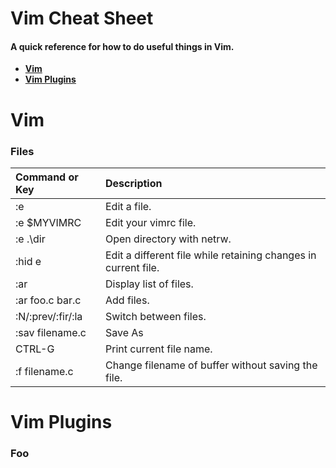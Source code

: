 # Vim Cheat Sheet
#### A quick reference for how to do useful things in Vim.

* **[Vim](#vim)**
* **[Vim Plugins](#vim-plugins)**

# Vim
### Files

| **Command or Key** | **Description** |
|:-------------------|:----------------|
| :e | Edit a file. |
| :e $MYVIMRC | Edit your vimrc file. |
| :e .\dir | Open directory with netrw. |
| :hid e | Edit a different file while retaining changes in current file. |
| :ar | Display list of files. |
| :ar foo.c bar.c | Add files. |
| :N/:prev/:fir/:la | Switch between files. |
| :sav filename.c | Save As |
| CTRL-G | Print current file name. |
| :f filename.c | Change filename of buffer without saving the file. |

# Vim Plugins
### Foo

